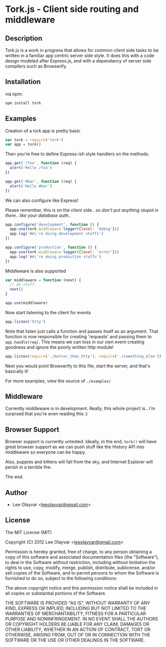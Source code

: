 
# Tork.js - Client side routing and middleware

## Description

Tork.js is a work in progress that allows for common client side tasks to
be written in a familiar app centric server side style. It does this with a
code design modeled after Express.js, and with a dependancy of server side
compilers such as Browserify.

## Installation

via npm:

```bash
npm install tork
```

## Examples

Creation of a tork app is pretty basic

```js
var tork = require('tork')
var app = tork()
```

Then you're free to define Express-ish style handlers on the methods.

```js
app.get('/foo', function (req) {
  alert('Hello /foo')
})

app.get('#bar', function (req) {
  alert('Hello #bar')
})
```

We can also configure like Express!

Please remember, this is on the client side.. *so don't put anything stupid
in there.. like your database auth..*

```js
app.configure('development', function () {
  app.use(tork.middleware.logger({level: 'debug'}))
  app.log('We\'re doing development stuffs')
})

app.configure('production', function () {
  app.use(tork.middleware.logger({level: 'error'}))
  app.log('We\'re doing production stuffs')
})
```

Middleware is also supported

```js
var middleware = function (next) {
  // do stuff
  next()
}

app.use(middleware)
```

Now start listening to the client for events

```js
app.listen('http')
```

Note that listen just calls a function and passes itself as an argument.
That function is now responsible for creating 'requests' and passing them
to `app.handle(req)`. This means we can toss in our own event creating
goodness and ignore the poorly written http module!

```js
app.listen(require('./better_than_http'), require('./something_else'))
```

Next you would point Browserify to this file, start the server, and
that's basically it!

For more examples, view the source of `./examples/`

## Middleware

Currently middleware is in development. Really, this whole project is..
i'm surprsed that you're even reading this :)

## Browser Support

Browser support is currently untested. Ideally, in the end, `tork()` will
have great browser support as we can push stuff like the History API into
middleware so everyone can be happy.

Also, puppies and kittens will fall from the sky, and Internet Explorer will
perish in a terrible fire.

The end.

## Author

 - Lee Olayvar &lt;leeolayvar@gmail.com&gt;

## License

The MIT License (MIT)

Copyright (C) 2012 Lee Olayvar &lt;leeolayvar@gmail.com&gt;

Permission is hereby granted, free of charge, to any person obtaining a copy of this software and associated documentation files (the "Software"), to deal in the Software without restriction, including without limitation the rights to use, copy, modify, merge, publish, distribute, sublicense, and/or sell copies of the Software, and to permit persons to whom the Software is furnished to do so, subject to the following conditions:

The above copyright notice and this permission notice shall be included in all copies or substantial portions of the Software.

THE SOFTWARE IS PROVIDED "AS IS", WITHOUT WARRANTY OF ANY KIND, EXPRESS OR IMPLIED, INCLUDING BUT NOT LIMITED TO THE WARRANTIES OF MERCHANTABILITY, FITNESS FOR A PARTICULAR PURPOSE AND NONINFRINGEMENT. IN NO EVENT SHALL THE AUTHORS OR COPYRIGHT HOLDERS BE LIABLE FOR ANY CLAIM, DAMAGES OR OTHER LIABILITY, WHETHER IN AN ACTION OF CONTRACT, TORT OR OTHERWISE, ARISING FROM, OUT OF OR IN CONNECTION WITH THE SOFTWARE OR THE USE OR OTHER DEALINGS IN THE SOFTWARE.

